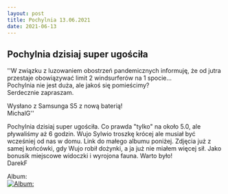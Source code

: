 ```yaml
---
layout: post
title: Pochylnia 13.06.2021
date: 2021-06-13
---
```


## Pochylnia dzisiaj super ugościła  

''W związku z luzowaniem obostrzeń pandemicznych informuję, że od jutra
przestaje obowiązywać limit 2 windsurferów na 1 spocie...  
Pochylnia nie jest duża, ale jakoś się pomieścimy?  
Serdecznie zapraszam.  

Wysłano z Samsunga S5 z nową baterią!  
MichalG''  

Pochylnia dzisiaj super ugościła. Co prawda "tylko" na około 5.0,
ale pływaliśmy aż 6 godzin. Wujo Sylwio troszkę krócej ale musiał być wcześniej od nas 
w domu. Link do małego albumu poniżej. Zdjęcia już z samej końcówki, gdy Wujo robił
dożynki, a ja już nie miałem więcej sił. Jako bonusik miejscowe widoczki i wyrojona fauna.
Warto było!  
DarekF  

Album:  
[![Album:](http://naspocie.pl/photorama/gallery/2021-06-13-Pochylnia/pictures/DSCN0753.jpg)](http://naspocie.pl/photorama/gallery/2021-06-13-Pochylnia/)  
